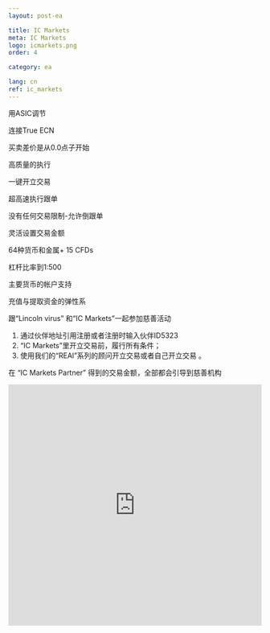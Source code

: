 ```yaml
---
layout: post-ea

title: IC Markets
meta: IC Markets
logo: icmarkets.png
order: 4

category: ea

lang: cn
ref: ic_markets
---
```


用ASIC调节

连接True ECN 

买卖差价是从0.0点子开始

高质量的执行

一键开立交易

超高速执行跟单

没有任何交易限制-允许倒跟单

灵活设置交易金额

64种货币和金属+ 15 CFDs

杠杆比率到1:500

主要货币的帐户支持

充值与提取资金的弹性系

跟“Lincoln virus” 和“IC Markets”一起参加慈善活动

  1. 通过伙伴地址引用注册或者注册时输入伙伴ID5323
  2. “IC Markets”里开立交易前，履行所有条件；
  3. 使用我们的“REAl”系列的顾问开立交易或者自己开立交易 。

在 “IC Markets Partner” 得到的交易金额，全部都会引导到慈善机构

<iframe frameborder="0" height="480" src="https://secure.icmarkets.com//Partner/Widget/PriceWidget/5323" width="100%"></iframe>

